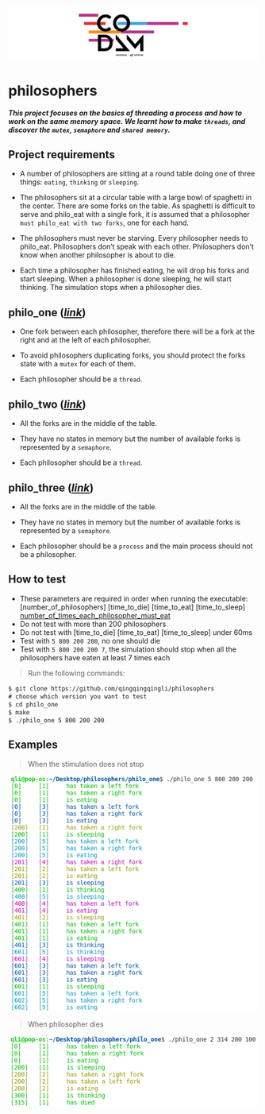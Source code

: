 [![Logo](https://github.com/qingqingqingli/readme_images/blob/master/codam_logo_1.png)](https://github.com/qingqingqingli/philosophers)

# philosophers

***This project focuses on the basics of threading a process and how to work on the same memory space. We learnt how to make `threads`, and discover the `mutex`, `semaphore` and `shared memory`.***

## Project requirements

- A number of philosophers are sitting at a round table doing one of three things: `eating`, `thinking` or `sleeping`. 
  
- The philosophers sit at a circular table with a large bowl of spaghetti in the center. There are some forks on the table. As spaghetti is difficult to serve and philo_eat with a single fork, it is assumed that a philosopher `must philo_eat with two forks`, one for each hand.

- The philosophers must never be starving. Every philosopher needs to philo_eat. Philosophers don’t speak with each other. Philosophers don’t know when another philosopher is about to die. 

- Each time a philosopher has finished eating, he will drop his forks and start sleeping. When a philosopher is done sleeping, he will start thinking. The simulation stops when a philosopher dies.

## philo_one ([*link*](https://github.com/qingqingqingli/philosophers/tree/main/philo_one))

- One fork between each philosopher, therefore there will be a fork at the right and at the left of each philosopher.
  
- To avoid philosophers duplicating forks, you should protect the forks state with a `mutex` for each of them.
  
- Each philosopher should be a `thread`.

## philo_two ([*link*](https://github.com/qingqingqingli/philosophers/tree/main/philo_two))

- All the forks are in the middle of the table.
  
- They have no states in memory but the number of available forks is represented by a `semaphore`.
  
- Each philosopher should be a `thread`.

## philo_three ([*link*](https://github.com/qingqingqingli/philosophers/tree/main/philo_three))

- All the forks are in the middle of the table.
  
- They have no states in memory but the number of available forks is represented by a `semaphore`.
  
- Each philosopher should be a `process` and the main process should not be a philosopher.

## How to test

- These parameters are required in order when running the executable: [number_of_philosophers] [time_to_die] [time_to_eat] [time_to_sleep] [number_of_times_each_philosopher_must_eat](optional)
- Do not test with more than 200 philosophers
- Do not test with [time_to_die] [time_to_eat] [time_to_sleep] under 60ms
- Test with `5 800 200 200`, no one should die
- Test with `5 800 200 200 7`, the simulation should stop when all the philosophers have eaten at least 7 times each

> Run the following commands:

```shell
$ git clone https://github.com/qingqingqingli/philosophers
# choose which version you want to test
$ cd philo_one
$ make
$ ./philo_one 5 800 200 200
```

## Examples

> When the stimulation does not stop

[![philosopher_1](https://github.com/qingqingqingli/readme_images/blob/master/philosopher_1.png)](https://github.com/qingqingqingli/philosophers)

> When philosopher dies

[![philosopher_2](https://github.com/qingqingqingli/readme_images/blob/master/philosopher_2.png)](https://github.com/qingqingqingli/philosophers)
